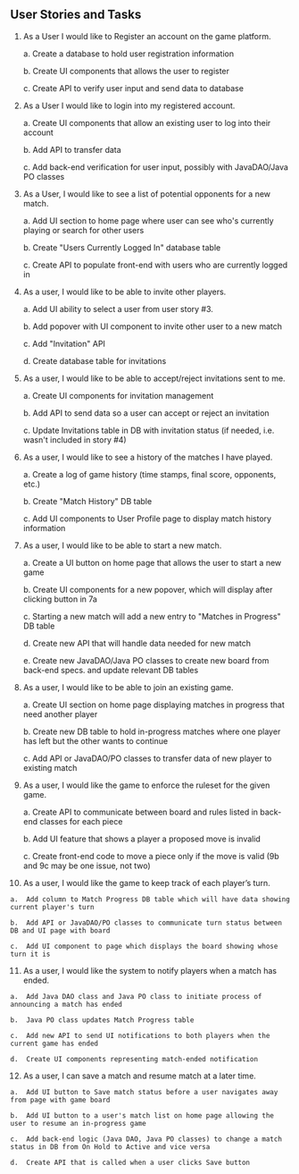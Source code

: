 ## User Stories and Tasks

1.  As a User I would like to Register an account on the game platform.
    

	a.  Create a database to hold user registration information

	b.  Create UI components that allows the user to register

	c.  Create API to verify user input and send data to database
    

2.  As a User I would like to login into my registered account.
    

	a.  Create UI components that allow an existing user to log into their account

	b.  Add API to transfer data 

	c.  Add back-end verification for user input, possibly with JavaDAO/Java PO classes
    

3.  As a User, I would like to see a list of potential opponents for a new match.
    

	a.  Add UI section to home page where user can see who's currently playing or search for other users

	b.  Create "Users Currently Logged In" database table

	c.  Create API to populate front-end with users who are currently logged in
    

4.  As a user, I would like to be able to invite other players.
    

	a.  Add UI ability to select a user from user story #3.

	b.  Add popover with UI component to invite other user to a new match

	c.  Add "Invitation" API

	d.  Create database table for invitations


5.  As a user, I would like to be able to accept/reject invitations sent to me.


	a.  Create UI components for invitation management

	b.  Add API to send data so a user can accept or reject an invitation

	c.  Update Invitations table in DB with invitation status (if needed, i.e. wasn't included in story #4)
    

6.  As a user, I would like to see a history of the matches I have played.
    

	a.  Create a log of game history (time stamps, final score, opponents, etc.)

	b.  Create "Match History" DB table

	c.  Add UI components to User Profile page to display match history information
    

7.  As a user, I would like to be able to start a new match.
    

	a.  Create a UI button on home page that allows the user to start a new game

	b.  Create UI components for a new popover, which will display after clicking button in 7a

	c.  Starting a new match will add a new entry to "Matches in Progress" DB table

	d.  Create new API that will handle data needed for new match

	e.  Create new JavaDAO/Java PO classes to create new board from back-end specs. and update relevant DB tables


8.  As a user, I would like to be able to join an existing game.  


	a.  Create UI section on home page displaying matches in progress that need another player

	b.  Create new DB table to hold in-progress matches where one player has left but the other wants to continue

	c.  Add API or JavaDAO/PO classes to transfer data of new player to existing match


9.  As a user, I would like the game to enforce the ruleset for the given game.
    

	a.  Create API to communicate between board and rules listed in back-end classes for each piece

	b.  Add UI feature that shows a player a proposed move is invalid

	c.  Create front-end code to move a piece only if the move is valid (9b and 9c may be one issue, not two)
    

10.  As a user, I would like the game to keep track of each player’s turn.
    

	a.  Add column to Match Progress DB table which will have data showing current player's turn

	b.  Add API or JavaDAO/PO classes to communicate turn status between DB and UI page with board
    
	c.  Add UI component to page which displays the board showing whose turn it is
        

11.  As a user, I would like the system to notify players when a match has ended.

    a.  Add Java DAO class and Java PO class to initiate process of announcing a match has ended

	b.  Java PO class updates Match Progress table 

	c.  Add new API to send UI notifications to both players when the current game has ended

	d.  Create UI components representing match-ended notification


12.  As a user, I can save a match and resume match at a later time.
    

	a.  Add UI button to Save match status before a user navigates away from page with game board
    
	b.  Add UI button to a user's match list on home page allowing the user to resume an in-progress game

	c.  Add back-end logic (Java DAO, Java PO classes) to change a match status in DB from On Hold to Active and vice versa

	d.  Create API that is called when a user clicks Save button

